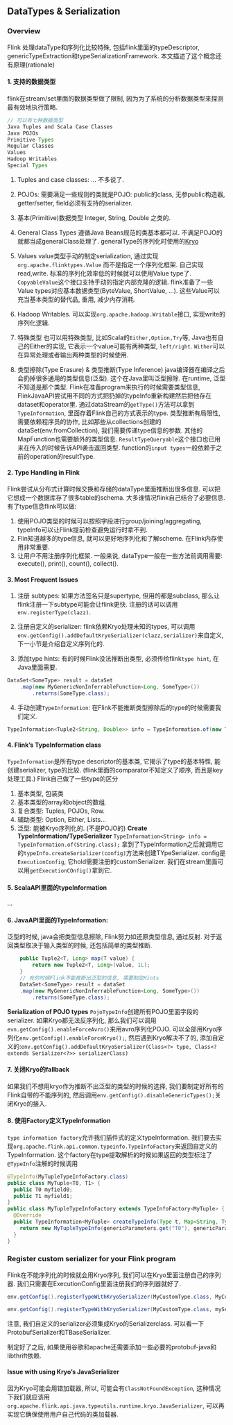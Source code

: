 ## DataTypes & Serialization

### Overview
Flink 处理dataType和序列化比较特殊, 包括flink里面的typeDescriptor, genericTypeExtraction和typeSerializationFramework. 本文描述了这个概念还有原理(rationale)

#### 1. 支持的数据类型
flink在stream/set里面的数据类型做了限制, 因为为了系统的分析数据类型来探测最有效地执行策略.
```java
// 可以有七种数据类型
Java Tuples and Scala Case Classes
Java POJOs
Primitive Types
Regular Classes
Values
Hadoop Writables
Special Types
```
1. Tuples and case classes:
... 不多说了.

2. POJOs:
需要满足一些规则的类就是POJO: public的class, 无参public构造器, getter/setter, field必须有支持的serializer.

3. 基本(Primitive)数据类型
Integer, String, Double 之类的.

4. General Class Types
遵循Java Beans规范的类基本都可以. 不满足POJO的就都当成generalClass处理了. generalType的序列化时使用的[Kryo](https://github.com/EsotericSoftware/kryo)

5. Values
value类型手动的制定serialization, 通过实现`org.apache.flinktypes.Value` 而不是指定一个序列化框架.  自己实现read,write. 标准的序列化效率低的时候就可以使用Value type了.
`CopyableValue`这个接口支持手动的指定内部克隆的逻辑.
flink准备了一些Value types对应基本数据类型(ByteValue, ShortValue, ...). 这些Value可以充当基本类型的替代品, 重用, 减少内存消耗.

6. Hadoop Writables.
可以实现`org.apache.hadoop.Writable`接口, 实现write的序列化逻辑. 

7. 特殊类型
也可以用特殊类型, 比如Scala的`Either,Option,Try`等, Java也有自己的Either的实现, 它表示一个value可能有两种类型, `left/right`. `Wither`可以在异常处理或者输出两种类型的时候使用.

8. 类型擦除(Type Erasure) & 类型推断(Type Inference)
java编译器在编译之后会扔掉很多通用的类型信息(泛型). 这个在Java里叫泛型擦除. 在runtime, 泛型不知道是那个类型.
Flink在准备program来执行的时候需要类型信息, FlinkJavaAPI尝试用不同的方式把扔掉的typeInfo重新构建然后把他存在dataset和operator里. 通过dataStream的`getType()`方法可以拿到`TypeInformation`, 里面存着Flink自己的方式表示的type.
类型推断有局限性, 需要依赖程序员的协作, 比如那些从collections创建的dataSet(env.fromCollection), 我们需要传递type信息的参数. 其他的MapFunction也需要额外的类型信息.
`ResultTypeQueryable`这个接口也已用来在传入的时候告诉API袭击返回类型. function的`input types`一般依赖于之前的operation的resultType.

#### 2. Type Handling in Flink
Flink尝试从分布式计算时候交换和存储的dataType里面推断出很多信息. 可以把它想成一个数据库存了很多table的schema. 大多谁情况flink自己结合了必要信息. 有了type信息flink可以做:
1. 使用POJO类型的时候可以按照字段进行group/joining/aggregating, typeInfo可以让Flink提前检查避免运行时拿不到.
2. Flin知道越多的type信息, 就可以更好地序列化和了解scheme. 在Flink内存使用非常重要. 
3. 让用户不用注册序列化框架.
一般来说, dataType一般在一些方法前调用需要: execute(), print(), count(), collect().

#### 3. Most Frequent Issues
1. 注册 subtypes: 如果方法签名只是supertype, 但用的都是subclass, 那么让flink注册一下subtype可能会让flink更快. 注册的话可以调用`env.registerType(clazz)`.

2. 注册自定义的serializer: flink依赖Kryo处理未知的types, 可以调用`env.getConfig().addDefaultKryoSerializer(clazz,serializer)`来自定义, 下一小节是介绍自定义序列化的.

3. 添加type hints: 有的时候Flink没法推断出类型, 必须传给flink`type hint`, 在Java里面需要. 
```java
DataSet<SomeType> result = dataSet
    .map(new MyGenericNonInferrableFunction<Long, SomeType>())
        .returns(SomeType.class);
```
4. 手动创建`TypeInformation`: 在Flink不能推断类型擦除后的type的时候需要我们定义. 
```java
TypeInformation<Tuple2<String, Double>> info = TypeInformation.of(new TypeHint<Tuple2<String, Double>>(){});
```

#### 4. Flink’s TypeInformation class
`TypeInformation`是所有type descriptor的基本类, 它揭示了type的基本特性, 能创建serializer, type的比较. (flink里面的comparator不知定义了顺序, 而且是key处理工具.)
Flink自己做了一些type的区分
1. 基本类型, 包装类
2. 基本类型的array和object的数组.
3. 复合类型: Tuples, POJOs, Row.
4. 辅助类型: Option, Either, Lists...
5. 泛型: 能被Kryo序列化的. (不是POJO的)
**Create TypeInformation/TypeSerializer**
`TypeInformation<String> info = TypeInformation.of(String.class);`
拿到了TypeInformation之后就调用它的`typeInfo.createSerializer(config)`方法来创建TYpeSerializer. 
config是`ExecutionConfig`, 它hold需要注册的customSerializer. 我们在stream里面可以用`getExecutionCOnfig()`拿到它. 


#### 5. ScalaAPI里面的typeInformation
...
#### 6. JavaAPI里面的TypeInformation:
泛型的时候, java会把类型信息擦除, Flink努力如还原类型信息, 通过反射. 对于返回类型取决于输入类型的时候, 还包括简单的类型推断. 
```java
    public Tuple2<T, Long> map(T value) {
        return new Tuple2<T, Long>(value, 1L);
    }
	// 有的时候Flink不能推断出泛型的信息, 需要制定Hints
	DataSet<SomeType> result = dataSet
    .map(new MyGenericNonInferrableFunction<Long, SomeType>())
        .returns(SomeType.class);
```
**Serialization of POJO types**
`PojoTypeInfo`创建所有POJO里面字段的serializer. 
如果Kryo都无法反序列化, 那么我们可以调用`evn.getConfig().enableForceAvro()`来用avro序列化POJO.
可以全部用Kryo序列化`env.getConfig().enableForceKryo();`, 然后遇到Kryo解决不了的, 添加自定义的:`env.getConfig().addDefaultKryoSerializer(Class<?> type, Class<? extends Serializer<?>> serializerClass)`

#### 7. 关闭Kryo的fallback
如果我们不想用kryo作为推断不出泛型的类型的时候的选择, 我们要制定好所有的Flink自带的不能序列的, 然后调用`env.getConfig().disableGenericTypes();`关闭Kryo的接入.

#### 8. 使用Factory定义TypeInformation
`type information factory`允许我们插件式的定义typeInformation. 我们要去实现`org.apache.flink.api.common.typeinfo.TypeInfoFactory`来返回自定义的TypeInformation.
这个factory在type提取解析的时候如果返回的类型标注了`@TypeInfo`注解的时候调用
```java
@TypeInfo(MyTupleTypeInfoFactory.class)
public class MyTuple<T0, T1> {
  public T0 myfield0;
  public T1 myfield1;
}
public class MyTupleTypeInfoFactory extends TypeInfoFactory<MyTuple> {
  @Override
  public TypeInformation<MyTuple> createTypeInfo(Type t, Map<String, TypeInformation<?>> genericParameters) {
    return new MyTupleTypeInfo(genericParameters.get("T0"), genericParameters.get("T1"));
  }
}
```


### Register custom serializer for your Flink program
Flink在不能序列化的时候就会用Kryo序列, 我们可以在Kryo里面注册自己的序列器. 我们只需要在ExecutionConfig里面注册我们的序列器就好了.
```java
env.getConfig().registerTypeWithKryoSerializer(MyCustomType.class, MyCustomSerializer.class);

env.getConfig().registerTypeWithKryoSerializer(MyCustomType.class, mySerializer);
```
注意, 我们自定义的serializer必须集成Kryo的Serializerclass. 可以看一下ProtobufSerializer和TBaseSerializer.

制定好了之后, 如果使用谷歌和apache还需要添加一些必要的protobuf-java和libthrift依赖. 


#### Issue with using Kryo’s JavaSerializer
因为Kryo可能会用错加载器, 所以, 可能会有`ClassNotFoundException`, 这种情况下我们就应该用`org.apache.flink.api.java.typeutils.runtime.kryo.JavaSerializer`, 可以再实现它确保使用用户自己代码的类加载器. 


































